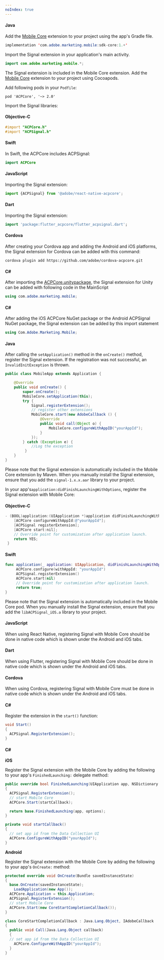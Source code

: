 ```yaml
---
noIndex: true
---
```


<Variant platform="android" task="add" repeat="5"/>

#### Java

Add the [Mobile Core](../index.md) extension to your project using the app's Gradle file.

```java
implementation 'com.adobe.marketing.mobile:sdk-core:1.+'
```

Import the Signal extension in your application's main activity.

```java
import com.adobe.marketing.mobile.*;
```

<Variant platform="ios" task="add" repeat="9"/>

​The Signal extension is included in the Mobile Core extension. Add the [Mobile Core](../index.md) extension to your project using Cocoapods.

Add following pods in your `Podfile`:

```pod
pod 'ACPCore', '~> 2.0'
```

Import the Signal libraries:

#### Objective-C

```objectivec
#import "ACPCore.h"
#import "ACPSignal.h"
```

#### Swift

In Swift, the ACPCore includes ACPSignal:

```swift
import ACPCore
```

<Variant platform="react-native" task="add" repeat="3"/>

#### JavaScript

Importing the Signal extension:

```jsx
import {ACPSignal} from '@adobe/react-native-acpcore';
```

<Variant platform="flutter" task="add" repeat="3"/>

#### Dart

Importing the Signal extension:

```dart
import 'package:flutter_acpcore/flutter_acpsignal.dart';
```

<Variant platform="cordova" task="add" repeat="3"/>

#### Cordova

After creating your Cordova app and adding the Android and iOS platforms, the Signal extension for Cordova can be added with this command:

```text
cordova plugin add https://github.com/adobe/cordova-acpcore.git
```

<Variant platform="unity" task="add" repeat="3"/>

#### C#

After importing the [ACPCore.unitypackage](https://github.com/adobe/unity-acpcore/blob/master/bin/ACPCore-0.0.1-Unity.zip), the Signal extension for Unity can be added with following code in the MainScript

```csharp
using com.adobe.marketing.mobile;
```

<Variant platform="xamarin" task="add" repeat="3"/>

#### C#

After adding the iOS ACPCore NuGet package or the Android ACPSignal NuGet package, the Signal extension can be added by this import statement

```csharp
using Com.Adobe.Marketing.Mobile;
```

<Variant platform="android" task="register" repeat="4"/>

#### Java

After calling the `setApplication()` method in the `onCreate()` method, register the Signal extension. If the registration was not successful, an `InvalidInitException` is thrown.

```java
public class MobileApp extends Application {

    @Override
    public void onCreate() {
        super.onCreate();
        MobileCore.setApplication(this);
        try {
            Signal.registerExtension();
            // register other extensions
            MobileCore.start(new AdobeCallback () {
                @Override
                public void call(Object o) {
                    MobileCore.configureWithAppID("yourAppId");
                }
            });    
        } catch (Exception e) {
            //Log the exception
         }
    }
}
```

Please note that the Signal extension is automatically included in the Mobile Core extension by Maven. When you manually install the Signal extension, ensure that you add the `signal-1.x.x.aar` library to your project.

<Variant platform="ios" task="register" repeat="6"/>

In your app's`application:didFinishLaunchingWithOptions`, register the Signal extension with Mobile Core:

#### Objective-C

```objectivec
- (BOOL)application:(UIApplication *)application didFinishLaunchingWithOptions:(NSDictionary *)launchOptions {
    [ACPCore configureWithAppId:@"yourAppId"];
    [ACPSignal registerExtension];
    [ACPCore start:nil];
    // Override point for customization after application launch.
    return YES;
 }
```

#### Swift

```swift
func application(_ application: UIApplication, didFinishLaunchingWithOptions launchOptions: [UIApplication.LaunchOptionsKey: Any]?) -> Bool {
     ACPCore.configure(withAppId: "yourAppId")   
     ACPSignal.registerExtension()
     ACPCore.start(nil)
     // Override point for customization after application launch.
     return true;
}
```

Please note that the Signal extension is automatically included in the Mobile Core pod. When you manually install the Signal extension, ensure that you add the `libACPSignal_iOS.a` library to your project.

<Variant platform="react-native" task="register" repeat="2"/>

#### JavaScript

When using React Native, registering Signal with Mobile Core should be done in native code which is shown under the Android and iOS tabs.

<Variant platform="flutter" task="register" repeat="2"/>

#### Dart

When using Flutter, registering Signal with Mobile Core should be done in native code which is shown under the Android and iOS tabs.

<Variant platform="cordova" task="register" repeat="2"/>

#### Cordova

When using Cordova, registering Signal with Mobile Core must be done in native code which is shown under the Android and iOS tabs.

<Variant platform="unity" task="register" repeat="3"/>

#### C#

Register the extension in the `start()` function:

```csharp
void Start()
{   
  ACPSignal.RegisterExtension();
}
```

<Variant platform="xamarin" task="register" repeat="7"/>

#### C#

**iOS**

Register the Signal extension with the Mobile Core by adding the following to your app's `FinishedLaunching:` delegate method:

```csharp
public override bool FinishedLaunching(UIApplication app, NSDictionary options)
{
  ACPSignal.RegisterExtension();
  // start Mobile Core
  ACPCore.Start(startCallback);

  return base.FinishedLaunching(app, options);
}

private void startCallback()
{
  // set app id from the Data Collection UI
  ACPCore.ConfigureWithAppID("yourAppId");
}
```

**Android**

Register the Signal extension with the Mobile Core by adding the following to your app's `OnCreate:` method:

```csharp
protected override void OnCreate(Bundle savedInstanceState)
{
  base.OnCreate(savedInstanceState);
    LoadApplication(new App());
  ACPCore.Application = this.Application;
  ACPSignal.RegisterExtension();
  // start Mobile Core
  ACPCore.Start(new CoreStartCompletionCallback());
}

class CoreStartCompletionCallback : Java.Lang.Object, IAdobeCallback
{
  public void Call(Java.Lang.Object callback)
  {
  // set app id from the Data Collection UI
    ACPCore.ConfigureWithAppID("yourAppId");
  }
}
```
